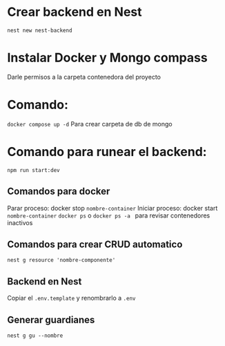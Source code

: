 # Crear backend en Nest

`nest new nest-backend`

# Instalar Docker y Mongo compass

Darle permisos a la carpeta contenedora del proyecto

# Comando:

`docker compose up -d`
Para crear carpeta de db de mongo

# Comando para runear el backend:

`npm run start:dev`

## Comandos para docker

Parar proceso: docker stop `nombre-container`
Iniciar proceso: docker start `nombre-container`
`docker ps`
o
`docker ps -a `
para revisar contenedores inactivos

## Comandos para crear CRUD automatico

`nest g resource 'nombre-componente'`

## Backend en Nest

Copiar el ```.env.template``` y renombrarlo a ```.env```

## Generar guardianes

```nest g gu --nombre```  